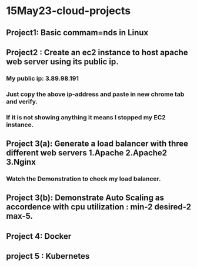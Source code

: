 # 15May23-cloud-projects
## Project1: Basic commam=nds in Linux
## Project2 : Create an ec2 instance to host apache web server using its public ip.
### My public ip: 3.89.98.191
### Just copy the above ip-address and paste in new chrome tab and verify.
### If it is not showing anything it means I stopped my EC2 instance.
## Project 3(a): Generate a load balancer with three different web servers 1.Apache 2.Apache2 3.Nginx
### Watch the Demonstration to check my load balancer.
## Project 3(b): Demonstrate Auto Scaling as accordence with cpu utilization : min-2 desired-2 max-5.
## Project 4: Docker 
## project 5 : Kubernetes

